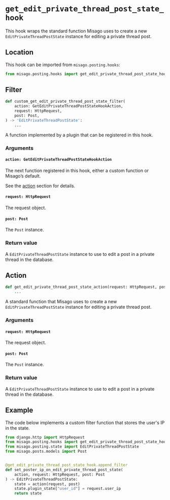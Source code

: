# `get_edit_private_thread_post_state_hook`

This hook wraps the standard function Misago uses to create a new `EditPrivateThreadPostState` instance for editing a private thread post.


## Location

This hook can be imported from `misago.posting.hooks`:

```python
from misago.posting.hooks import get_edit_private_thread_post_state_hook
```


## Filter

```python
def custom_get_edit_private_thread_post_state_filter(
    action: GetEditPrivateThreadPostStateHookAction,
    request: HttpRequest,
    post: Post,
) -> 'EditPrivateThreadPostState':
    ...
```

A function implemented by a plugin that can be registered in this hook.


### Arguments

#### `action: GetEditPrivateThreadPostStateHookAction`

The next function registered in this hook, either a custom function or Misago’s default.

See the [action](#action) section for details.


#### `request: HttpRequest`

The request object.


#### `post: Post`

The `Post` instance.


### Return value

A `EditPrivateThreadPostState` instance to use to edit a post in a private thread in the database.


## Action

```python
def get_edit_private_thread_post_state_action(request: HttpRequest, post: Post) -> 'EditPrivateThreadPostState':
    ...
```

A standard function that Misago uses to create a new `EditPrivateThreadPostState` instance for editing a private thread post.


### Arguments

#### `request: HttpRequest`

The request object.


#### `post: Post`

The `Post` instance.


### Return value

A `EditPrivateThreadPostState` instance to use to edit a post in a private thread in the database.


## Example

The code below implements a custom filter function that stores the user's IP in the state.

```python
from django.http import HttpRequest
from misago.posting.hooks import get_edit_private_thread_post_state_hook
from misago.posting.state import EditPrivateThreadPostState
from misago.posts.models import Post


@get_edit_private_thread_post_state_hook.append_filter
def set_poster_ip_on_edit_private_thread_post_state(
    action, request: HttpRequest, post: Post
) -> EditPrivateThreadPostState:
    state = action(request, post)
    state.plugin_state["user_id"] = request.user_ip
    return state
```